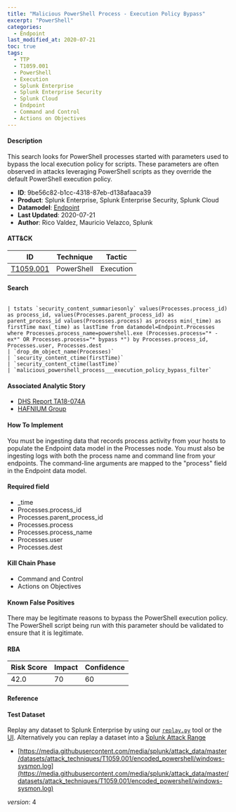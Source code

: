```yaml
---
title: "Malicious PowerShell Process - Execution Policy Bypass"
excerpt: "PowerShell"
categories:
  - Endpoint
last_modified_at: 2020-07-21
toc: true
tags:
  - TTP
  - T1059.001
  - PowerShell
  - Execution
  - Splunk Enterprise
  - Splunk Enterprise Security
  - Splunk Cloud
  - Endpoint
  - Command and Control
  - Actions on Objectives
---
```




#### Description

This search looks for PowerShell processes started with parameters used to bypass the local execution policy for scripts. These parameters are often observed in attacks leveraging PowerShell scripts as they override the default PowerShell execution policy.

- **ID**: 9be56c82-b1cc-4318-87eb-d138afaaca39
- **Product**: Splunk Enterprise, Splunk Enterprise Security, Splunk Cloud
- **Datamodel**: [Endpoint](https://docs.splunk.com/Documentation/CIM/latest/User/Endpoint)
- **Last Updated**: 2020-07-21
- **Author**: Rico Valdez, Mauricio Velazco, Splunk


#### ATT&CK

| ID          | Technique   | Tactic       |
| ----------- | ----------- |--------------|
| [T1059.001](https://attack.mitre.org/techniques/T1059/001/) | PowerShell | Execution |


#### Search

```

| tstats `security_content_summariesonly` values(Processes.process_id) as process_id, values(Processes.parent_process_id) as parent_process_id values(Processes.process) as process min(_time) as firstTime max(_time) as lastTime from datamodel=Endpoint.Processes where Processes.process_name=powershell.exe (Processes.process="* -ex*" OR Processes.process="* bypass *") by Processes.process_id, Processes.user, Processes.dest 
| `drop_dm_object_name(Processes)` 
| `security_content_ctime(firstTime)` 
| `security_content_ctime(lastTime)` 
| `malicious_powershell_process___execution_policy_bypass_filter`
```

#### Associated Analytic Story
* [DHS Report TA18-074A](/stories/dhs_report_ta18-074a)
* [HAFNIUM Group](/stories/hafnium_group)


#### How To Implement
You must be ingesting data that records process activity from your hosts to populate the Endpoint data model in the Processes node. You must also be ingesting logs with both the process name and command line from your endpoints. The command-line arguments are mapped to the &#34;process&#34; field in the Endpoint data model.

#### Required field
* _time
* Processes.process_id
* Processes.parent_process_id
* Processes.process
* Processes.process_name
* Processes.user
* Processes.dest


#### Kill Chain Phase
* Command and Control
* Actions on Objectives


#### Known False Positives
There may be legitimate reasons to bypass the PowerShell execution policy. The PowerShell script being run with this parameter should be validated to ensure that it is legitimate.



#### RBA

| Risk Score  | Impact      | Confidence   |
| ----------- | ----------- |--------------|
| 42.0 | 70 | 60 |



#### Reference


#### Test Dataset
Replay any dataset to Splunk Enterprise by using our [`replay.py`](https://github.com/splunk/attack_data#using-replaypy) tool or the [UI](https://github.com/splunk/attack_data#using-ui).
Alternatively you can replay a dataset into a [Splunk Attack Range](https://github.com/splunk/attack_range#replay-dumps-into-attack-range-splunk-server)

* [https://media.githubusercontent.com/media/splunk/attack_data/master/datasets/attack_techniques/T1059.001/encoded_powershell/windows-sysmon.log](https://media.githubusercontent.com/media/splunk/attack_data/master/datasets/attack_techniques/T1059.001/encoded_powershell/windows-sysmon.log)


_version_: 4